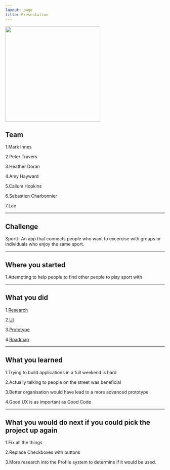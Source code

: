 ```yaml
---
layout: page
title: Presentation
---
```

<img src="{{ site.baseurl }}public/img/logo.png" width="300px"/>
<h2>Team</h2>

1.Mark Innes

2.Peter Travers

3.Heather Doran

4.Amy Hayward

5.Callum Hopkins

6.Sebastien Charbonnier

7.Lee
<hr>
<h2>Challenge</h2>
Sportl- An app that connects people who want to excercise with groups or individuals who enjoy the same sport.
<hr>
<h2>Where you started</h2>

1.Attempting to help people to find other people to play sport with
<hr>
<h2>What you did</h2>

1.<a href="/research/">Research</a>

2.<a href="/UI/">UI</a>

3.<a href="/">Prototype</a>

4.<a href="/about/">Roadmap</a>

<hr>
<h2>What you learned</h2>

1.Trying to build applications in a full weekend is hard

2.Actually talking to people on the street was beneficial

3.Better organisation would have lead to a more advanced prototype

4.Good UX is as important as Good Code

<hr>	
<h2>What you would do next if you could pick the project up again</h2>
1.Fix all the things

2.Replace Checkboxes with buttons

3.More research into the Profile system to determine if it would be used.